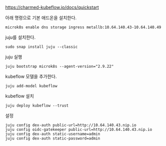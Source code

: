 https://charmed-kubeflow.io/docs/quickstart

아래 명령으로 기본 애드온을 설치한다.

```
microk8s enable dns storage ingress metallb:10.64.140.43-10.64.140.49
```

juju를 설치한다.

```
sudo snap install juju --classic
```

juju 실행

```
juju bootstrap microk8s --agent-version="2.9.22"
```

kubeflow 모델을 추가한다.
```
juju add-model kubeflow
```

kubeflow 설치
```
juju deploy kubeflow --trust
```

설정
```
juju config dex-auth public-url=http://10.64.140.43.nip.io
juju config oidc-gatekeeper public-url=http://10.64.140.43.nip.io
juju config dex-auth static-username=admin
juju config dex-auth static-password=admin
```

